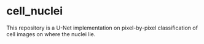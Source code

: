# cell_nuclei

This repository is a U-Net implementation on pixel-by-pixel classification of cell images on where the nuclei lie.

